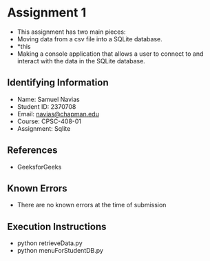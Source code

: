 # Assignment 1

* This assignment has two main pieces:
* Moving data from a csv file into a SQLite database.
* *this
* Making a console application that allows a user to connect to and interact with the data in the SQLite database. 

## Identifying Information

* Name: Samuel Navias
* Student ID: 2370708
* Email: navias@chapman.edu
* Course: CPSC-408-01
* Assignment: Sqlite

## References

* GeeksforGeeks

## Known Errors

* There are no known errors at the time of submission 

## Execution Instructions
* python retrieveData.py
* python menuForStudentDB.py
